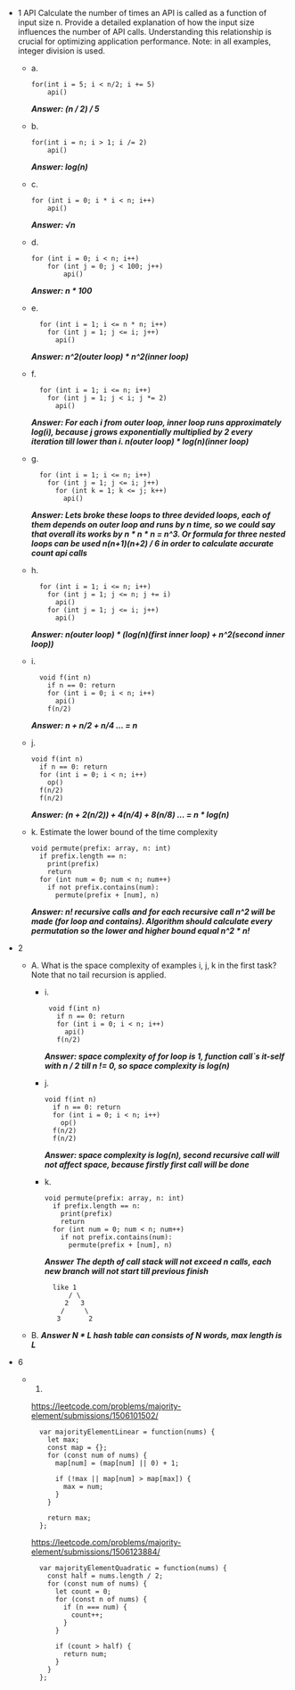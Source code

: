 - 1 API
Calculate the number of times an API is called as a function of input size n.
Provide a detailed explanation of how the input size influences the number of
API calls. Understanding this relationship is crucial for optimizing application
performance. Note: in all examples, integer division is used.
  - a.
    
        for(int i = 5; i < n/2; i += 5)
            api()
        

    ***Answer: (n / 2) / 5***
  - b. 
        
        for(int i = n; i > 1; i /= 2)
            api()
        
    ***Answer: log(n)***
  - c.
        
        for (int i = 0; i * i < n; i++)
            api()

    ***Answer: &#8730;n***
  - d.
     
        for (int i = 0; i < n; i++)
            for (int j = 0; j < 100; j++)
                api()

    ***Answer: n * 100***
  - e. 
  
          for (int i = 1; i <= n * n; i++)
            for (int j = 1; j <= i; j++)
              api()

    ***Answer: n^2(outer loop) * n^2(inner loop)***
  - f. 
  
          for (int i = 1; i <= n; i++)
            for (int j = 1; j < i; j *= 2)
              api()

    ***Answer: For each i from outer loop, inner loop runs approximately log(i), because j grows exponentially multiplied by 2 every iteration till lower than i. n(outer loop) * log(n)(inner loop)***
  - g.
  
          for (int i = 1; i <= n; i++)
            for (int j = 1; j <= i; j++)
              for (int k = 1; k <= j; k++)
                api()

    ***Answer: Lets broke these loops to three devided loops, each of them depends on outer loop and runs by n time, so we could say that overall its works by n * n * n = n^3. Or formula for three nested loops can be used n(n+1)(n+2) / 6 in order to calculate accurate count api calls***

  - h.
  
          for (int i = 1; i <= n; i++)
            for (int j = 1; j <= n; j += i)
              api()
            for (int j = 1; j <= i; j++)
              api()

    ***Answer: n(outer loop) * (log(n)(first inner loop) + n^2(second inner loop))***

  - i.
  
          void f(int n)
            if n == 0: return
            for (int i = 0; i < n; i++)
              api()
            f(n/2)

    ***Answer: n + n/2 + n/4 ... = n***

  - j. 
  
        void f(int n)
          if n == 0: return
          for (int i = 0; i < n; i++)
            op()
          f(n/2)
          f(n/2)

    ***Answer:  (n + 2(n/2)) + 4(n/4) + 8(n/8) ... = n * log(n)***

  - k. Estimate the lower bound of the time complexity
  
        void permute(prefix: array, n: int)
          if prefix.length == n:
            print(prefix)
            return
          for (int num = 0; num < n; num++)
            if not prefix.contains(num):
              permute(prefix + [num], n)

    ***Answer: n! recursive calls  and for each recursive call n^2 will be made (for loop and contains). Algorithm should calculate every permutation so the lower and higher bound equal n^2 * n!***

- 2
  - A. What is the space complexity of examples i, j, k in the first task? Note
      that no tail recursion is applied.
       - i. 
      
              void f(int n)
                if n == 0: return
                for (int i = 0; i < n; i++)
                  api()
                f(n/2)
          
          ***Answer: space complexity of for loop is 1, function call`s it-self with n / 2 till n != 0, so space complexity is log(n)***
      - j.

            void f(int n)
              if n == 0: return
              for (int i = 0; i < n; i++)
                op()
              f(n/2)
              f(n/2)

          ***Answer: space complexity is log(n), second recursive call will not affect space, because firstly first call will be done***

      - k.

            void permute(prefix: array, n: int)
              if prefix.length == n:
                print(prefix)
                return
              for (int num = 0; num < n; num++)
                if not prefix.contains(num):
                  permute(prefix + [num], n)

          ***Answer The depth of call stack will not exceed n calls, each new branch will not start till previous finish***
              
              like 1
                  / \
                 2   3
                /     \
               3       2
  - B. ***Answer N * L hash table can consists of N words, max length is L***
- 6
  - 1.
    https://leetcode.com/problems/majority-element/submissions/1506101502/<br/>
          
          var majorityElementLinear = function(nums) {
            let max;
            const map = {};
            for (const num of nums) {
              map[num] = (map[num] || 0) + 1;
              
              if (!max || map[num] > map[max]) {
                max = num;
              }
            }

            return max;
          };

    https://leetcode.com/problems/majority-element/submissions/1506123884/
          
          var majorityElementQuadratic = function(nums) {
            const half = nums.length / 2;
            for (const num of nums) {
              let count = 0;
              for (const n of nums) {
                if (n === num) {
                  count++;
                }
              }
              
              if (count > half) {
                return num;
              }
            }
          };

